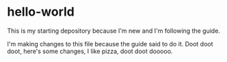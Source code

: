 # hello-world
This is my starting depository because I'm new and I'm following the guide.

I'm making changes to this file because the guide said to do it.
Doot doot doot, here's some changes, I like pizza, doot doot dooooo.
